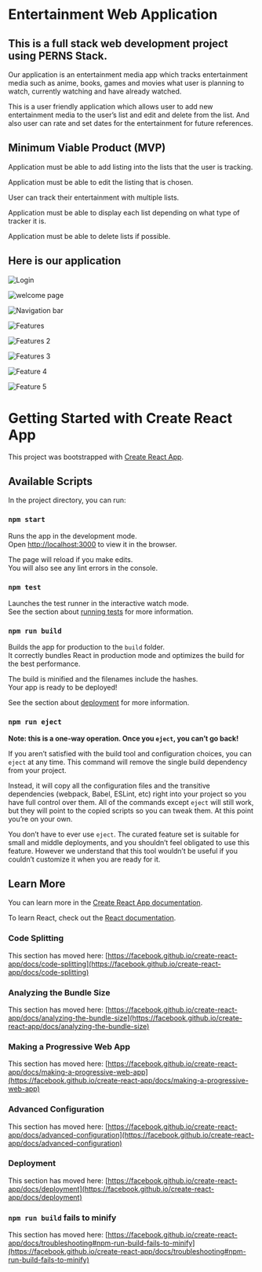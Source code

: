 # Entertainment Web Application

## This is a full stack web development project using PERNS Stack.
Our application is an entertainment media app which tracks entertainment media such as anime, books, games and movies what user is planning to watch,
currently watching and have already watched.

This is a user friendly application which allows user to add new entertainment media to the user’s list and edit and delete from the list.
And also user can rate and set dates for the entertainment for future references.

## Minimum Viable Product  (MVP)

Application must be able to add listing into the lists that the user is tracking.

Application must be able to edit the listing that is chosen.

User can track their entertainment with multiple lists.

Application must be able to display each list depending on what type of tracker it is.

Application must be able to delete lists if possible.

## Here is our application

![Login](https://user-images.githubusercontent.com/63685062/155556319-add84e04-480f-453b-8cd3-ecd5f33f1951.png)

![welcome page](https://user-images.githubusercontent.com/63685062/155556348-22b1ae0c-8868-4c65-a804-02c189777229.png)

![Navigation bar](https://user-images.githubusercontent.com/63685062/155557048-1bf6534a-8603-42b8-8364-ce4f0c53964d.png)

![Features](https://user-images.githubusercontent.com/63685062/155557071-c3168401-c629-448f-a3ca-81be57426ea8.png)

![Features 2](https://user-images.githubusercontent.com/63685062/155557093-cc6e6434-1c7c-4bfc-94bf-dbfd0a3b1286.png)

![Features 3](https://user-images.githubusercontent.com/63685062/155557135-b13fc8f8-2602-49b4-8084-d8427fcb797a.png)

![Feature 4](https://user-images.githubusercontent.com/63685062/155557158-74186f4f-e4fc-4f49-8e2f-731968d217e5.png)

![Feature 5](https://user-images.githubusercontent.com/63685062/155557203-3a0d7609-db73-4a02-a432-2ec1e055e318.png)












# Getting Started with Create React App

This project was bootstrapped with [Create React App](https://github.com/facebook/create-react-app).

## Available Scripts

In the project directory, you can run:

### `npm start`

Runs the app in the development mode.\
Open [http://localhost:3000](http://localhost:3000) to view it in the browser.

The page will reload if you make edits.\
You will also see any lint errors in the console.

### `npm test`

Launches the test runner in the interactive watch mode.\
See the section about [running tests](https://facebook.github.io/create-react-app/docs/running-tests) for more information.

### `npm run build`

Builds the app for production to the `build` folder.\
It correctly bundles React in production mode and optimizes the build for the best performance.

The build is minified and the filenames include the hashes.\
Your app is ready to be deployed!

See the section about [deployment](https://facebook.github.io/create-react-app/docs/deployment) for more information.

### `npm run eject`

**Note: this is a one-way operation. Once you `eject`, you can’t go back!**

If you aren’t satisfied with the build tool and configuration choices, you can `eject` at any time. This command will remove the single build dependency from your project.

Instead, it will copy all the configuration files and the transitive dependencies (webpack, Babel, ESLint, etc) right into your project so you have full control over them. All of the commands except `eject` will still work, but they will point to the copied scripts so you can tweak them. At this point you’re on your own.

You don’t have to ever use `eject`. The curated feature set is suitable for small and middle deployments, and you shouldn’t feel obligated to use this feature. However we understand that this tool wouldn’t be useful if you couldn’t customize it when you are ready for it.

## Learn More

You can learn more in the [Create React App documentation](https://facebook.github.io/create-react-app/docs/getting-started).

To learn React, check out the [React documentation](https://reactjs.org/).

### Code Splitting

This section has moved here: [https://facebook.github.io/create-react-app/docs/code-splitting](https://facebook.github.io/create-react-app/docs/code-splitting)

### Analyzing the Bundle Size

This section has moved here: [https://facebook.github.io/create-react-app/docs/analyzing-the-bundle-size](https://facebook.github.io/create-react-app/docs/analyzing-the-bundle-size)

### Making a Progressive Web App

This section has moved here: [https://facebook.github.io/create-react-app/docs/making-a-progressive-web-app](https://facebook.github.io/create-react-app/docs/making-a-progressive-web-app)

### Advanced Configuration

This section has moved here: [https://facebook.github.io/create-react-app/docs/advanced-configuration](https://facebook.github.io/create-react-app/docs/advanced-configuration)

### Deployment

This section has moved here: [https://facebook.github.io/create-react-app/docs/deployment](https://facebook.github.io/create-react-app/docs/deployment)

### `npm run build` fails to minify

This section has moved here: [https://facebook.github.io/create-react-app/docs/troubleshooting#npm-run-build-fails-to-minify](https://facebook.github.io/create-react-app/docs/troubleshooting#npm-run-build-fails-to-minify)
